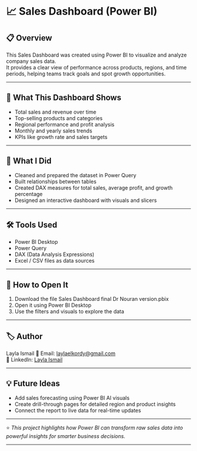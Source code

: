 # 📈 Sales Dashboard (Power BI)

## 📋 Overview
This Sales Dashboard was created using Power BI to visualize and analyze company sales data.  
It provides a clear view of performance across products, regions, and time periods, helping teams track goals and spot growth opportunities.

---

## 🎯 What This Dashboard Shows
- Total sales and revenue over time  
- Top-selling products and categories  
- Regional performance and profit analysis  
- Monthly and yearly sales trends  
- KPIs like growth rate and sales targets  

---

## 🧠 What I Did
- Cleaned and prepared the dataset in Power Query  
- Built relationships between tables  
- Created DAX measures for total sales, average profit, and growth percentage  
- Designed an interactive dashboard with visuals and slicers  

---

## 🛠 Tools Used
- Power BI Desktop  
- Power Query  
- DAX (Data Analysis Expressions)  
- Excel / CSV files as data sources  

---

## 🚀 How to Open It
1. Download the file Sales Dashboard final Dr Nouran version.pbix  
2. Open it using Power BI Desktop  
3. Use the filters and visuals to explore the data  

---

## 🏷 Author
Layla Ismail
📧 Email: [laylaelkordy@gmail.com](mailto:laylaelkordy@gmail.com)  
🔗 LinkedIn: [Layla Ismail](https://www.linkedin.com/in/layla-ismail-3b28a3322)  


---

## 💡 Future Ideas
- Add sales forecasting using Power BI AI visuals  
- Create drill-through pages for detailed region and product insights  
- Connect the report to live data for real-time updates  

---

⭐ *This project highlights how Power BI can transform raw sales data into powerful insights for smarter business decisions.*


---
